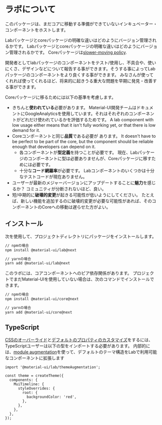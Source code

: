 # ラボについて

<p class="description">このパッケージは、まだコアに移動する準備ができていないインキュベーター・コンポーネントをホストします。</p>

Labパッケージとcoreパッケージの明確な違いはどのようにバージョン管理されるかです。 Labパッケージとcoreパッケージの明確な違いはどのようにバージョン管理されるかです。 Coreパッケージは[slower-moving policy](https://mui.com/versions/#release-frequency).

開発者としてlabパッケージのコンポーネントをテスト/使用し、不具合や、使いにくさ、デザインなどについて報告する事ができます。そうする事によってLab パッケージのコンポーネントをより良くする事ができます。 みなさんが使ってくれれば使ってくれるほど、将来的に起きうる重大な問題を早期に発見・改善する事ができます。

Coreパッケージに移るためには以下の基準を考慮します。

- きちんと**使われている**必要があります。 Material-UI開発チームはドキュメントにGoogleAnalyticsを使用しています。それはそれぞれのコンポーネントがどれだけ使われているかを評価するためです。 A lab component with low usage either means that it isn't fully working yet, or that there is low demand for it.
- Coreコンポーネントと同じ**品質**である必要が あります。 It doesn't have to be perfect to be part of the core, but the component should be reliable enough that developers can depend on it.
  - 各コンポーネントが**型定義**を持つことが必要です。 現在、Labパッケージのコンポーネントに型は必要ありませんが、Coreパッケージに移すためには必要です。
  - 十分な**コード網羅率**が必要です。 Labコンポーネントのいくつかは十分なテストコードが現在ありません。
- ユーザーが最新のメジャーバージョンにアップデートすることに**魅力**を感じるか？ コミュニティが分断されないほど、良い。
- 短/中期的に**破壊的変更**が起きる可能性が低いようにしてください。 たとえば、新しい機能を追加するのに破壊的変更が必要な可能性があれば、そのコンポーネントのCoreへの移動は遅らせた方がよい。

## インストール

次を使用して、プロジェクトディレクトリにパッケージをインストールします。

```sh
// npmの場合
npm install @material-ui/lab@next

// yarnの場合
yarn add @material-ui/lab@next
```

このラボには、コアコンポーネントへのピア依存関係があります。 プロジェクトでまだMaterial-UIを使用していない場合は、次のコマンドでインストールできます。

```sh
// npmの場合
npm install @material-ui/core@next

// yarnの場合
yarn add @material-ui/core@next

```

## TypeScript

[CSSのオーバーライド](/customization/theme-components/#global-style-overrides)と[デフォルトのプロパティのカスタマイズ](/customization/theme-components/#default-props)をするには、TypeScriptユーザーは以下の型をインポートする必要があります。  内部的には、[module augmentation](/guides/typescript/#customization-of-theme)を使って、デフォルトのテーマ構造をLabで利用可能なコンポーネントに拡張します

```tsx
import '@material-ui/lab/themeAugmentation';

const theme = createTheme({
  components: {
    MuiTimeline: {
      styleOverrides: {
        root: {
          backgroundColor: 'red',
        },
      },
    },
  },
});
```
